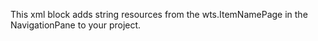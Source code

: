 This xml block adds string resources from the wts.ItemNamePage in the NavigationPane to your project.